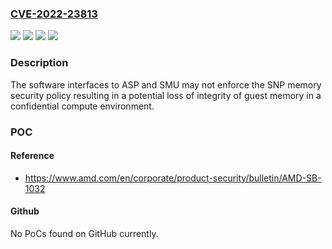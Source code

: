 ### [CVE-2022-23813](https://cve.mitre.org/cgi-bin/cvename.cgi?name=CVE-2022-23813)
![](https://img.shields.io/static/v1?label=Product&message=2nd%20Gen%20EPYC&color=blue)
![](https://img.shields.io/static/v1?label=Product&message=3rd%20Gen%20EPYC&color=blue)
![](https://img.shields.io/static/v1?label=Version&message=various%20%20&color=brightgreen)
![](https://img.shields.io/static/v1?label=Vulnerability&message=n%2Fa&color=brightgreen)

### Description

The software interfaces to ASP and SMU may not enforce the SNP memory security policy resulting in a potential loss of integrity of guest memory in a confidential compute environment.

### POC

#### Reference
- https://www.amd.com/en/corporate/product-security/bulletin/AMD-SB-1032

#### Github
No PoCs found on GitHub currently.

